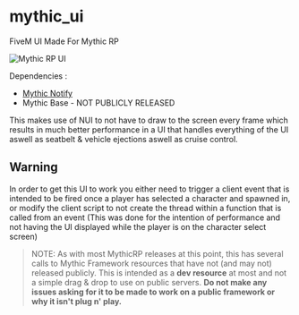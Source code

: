 # mythic_ui
FiveM UI Made For Mythic RP

![Mythic RP UI](https://i.imgur.com/WewLAnn.png)

Dependencies :

- [Mythic Notify](https://github.com/mythicrp/mythic_notify)
- Mythic Base - NOT PUBLICLY RELEASED

This makes use of NUI to not have to draw to the screen every frame which results in much better performance in a UI that handles everything of the UI aswell as seatbelt & vehicle ejections aswell as cruise control.

## Warning
In order to get this UI to work you either need to trigger a client event that is intended to be fired once a player has selected a character and spawned in, or modify the client script to not create the thread within a function that is called from an event (This was done for the intention of performance and not having the UI displayed while the player is on the character select screen)

>NOTE: As with most MythicRP releases at this point, this has several calls to Mythic Framework resources that have not (and may not) released publicly. This is intended as a **dev resource** at most and not a simple drag & drop to use on public servers. **Do not make any issues asking for it to be made to work on a public framework or why it isn't plug n' play.**